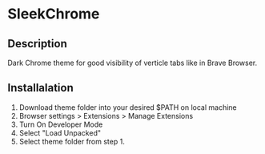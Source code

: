 # SleekChrome
## Description
Dark Chrome theme for good visibility of verticle tabs like in Brave Browser.

## Installalation
  1. Download theme folder into your desired $PATH on local machine
  2. Browser settings > Extensions > Manage Extensions
  3. Turn On Developer Mode
  4. Select "Load Unpacked"
  5. Select theme folder from step 1.
